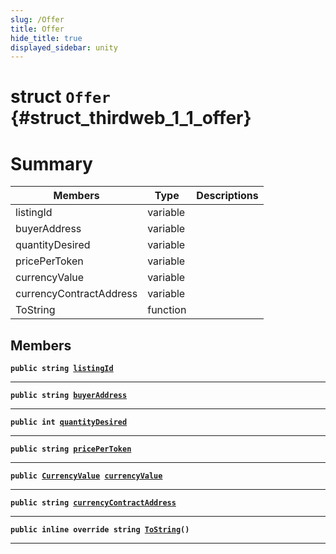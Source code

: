 ```yaml
---
slug: /Offer
title: Offer
hide_title: true
displayed_sidebar: unity
---
```


# struct `Offer` {#struct_thirdweb_1_1_offer}

# Summary

| Members                 | Type     | Descriptions |
| ----------------------- | -------- | ------------ |
| listingId               | variable |              |
| buyerAddress            | variable |              |
| quantityDesired         | variable |              |
| pricePerToken           | variable |              |
| currencyValue           | variable |              |
| currencyContractAddress | variable |              |
| ToString                | function |              |

## Members

**`public string `[`listingId`](#struct_thirdweb_1_1_offer_1abfdaf0e8afd88bfdc63492d787cf263a)**

---

**`public string `[`buyerAddress`](#struct_thirdweb_1_1_offer_1a4a079e9fba09af569c25b60784b7d99f)**

---

**`public int `[`quantityDesired`](#struct_thirdweb_1_1_offer_1a2f3f254a44af88c5b0013c17668ea8db)**

---

**`public string `[`pricePerToken`](#struct_thirdweb_1_1_offer_1aed5a1c7f298120caca92294ab5ead379)**

---

**`public `[`CurrencyValue`](docs/unity/CurrencyValue.md#struct_thirdweb_1_1_currency_value)` `[`currencyValue`](#struct_thirdweb_1_1_offer_1a3f687d210bab2cfbea425f0ddb6dd9a9)**

---

**`public string `[`currencyContractAddress`](#struct_thirdweb_1_1_offer_1aa7bb8cb05239ace23e9ea064e80cab69)**

---

**`public inline override string `[`ToString`](#struct_thirdweb_1_1_offer_1addbcc52aea98f0df5920f7ed3b74ce30)`()`**

---
